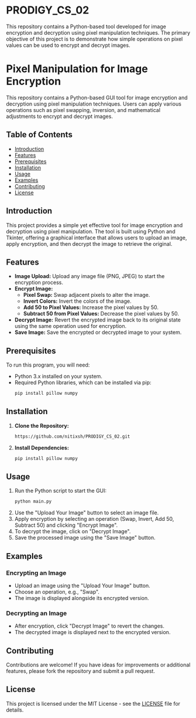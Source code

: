 # PRODIGY_CS_02
This repository contains a Python-based tool developed for image encryption and decryption using pixel manipulation techniques. The primary objective of this project is to demonstrate how simple operations on pixel values can be used to encrypt and decrypt images.

# Pixel Manipulation for Image Encryption

This repository contains a Python-based GUI tool for image encryption and decryption using pixel manipulation techniques. Users can apply various operations such as pixel swapping, inversion, and mathematical adjustments to encrypt and decrypt images.

## Table of Contents
- [Introduction](#introduction)
- [Features](#features)
- [Prerequisites](#prerequisites)
- [Installation](#installation)
- [Usage](#usage)
- [Examples](#examples)
- [Contributing](#contributing)
- [License](#license)

## Introduction
This project provides a simple yet effective tool for image encryption and decryption using pixel manipulation. The tool is built using Python and Tkinter, offering a graphical interface that allows users to upload an image, apply encryption, and then decrypt the image to retrieve the original.

## Features
- **Image Upload:** Upload any image file (PNG, JPEG) to start the encryption process.
- **Encrypt Image:** 
  - **Pixel Swap:** Swap adjacent pixels to alter the image.
  - **Invert Colors:** Invert the colors of the image.
  - **Add 50 to Pixel Values:** Increase the pixel values by 50.
  - **Subtract 50 from Pixel Values:** Decrease the pixel values by 50.
- **Decrypt Image:** Revert the encrypted image back to its original state using the same operation used for encryption.
- **Save Image:** Save the encrypted or decrypted image to your system.

## Prerequisites
To run this program, you will need:
- Python 3.x installed on your system.
- Required Python libraries, which can be installed via pip:
  ```bash
  pip install pillow numpy
  ```
## Installation
1. **Clone the Repository:**
   ```bash
   https://github.com/nitixsh/PRODIGY_CS_02.git
   ```
2. **Install Dependencies:**
   ```bash
   pip install pillow numpy
   ```
   
## Usage
1. Run the Python script to start the GUI:
    ```bash
    python main.py
    ```
2. Use the "Upload Your Image" button to select an image file.
3. Apply encryption by selecting an operation (Swap, Invert, Add 50, Subtract 50) and clicking "Encrypt Image".
4. To decrypt the image, click on "Decrypt Image".
5. Save the processed image using the "Save Image" button.

## Examples
### Encrypting an Image
- Upload an image using the "Upload Your Image" button.
- Choose an operation, e.g., "Swap".
- The image is displayed alongside its encrypted version.

### Decrypting an Image
- After encryption, click "Decrypt Image" to revert the changes.
- The decrypted image is displayed next to the encrypted version.

## Contributing
Contributions are welcome! If you have ideas for improvements or additional features, please fork the repository and submit a pull request.

## License
This project is licensed under the MIT License - see the [LICENSE](LICENSE) file for details.
